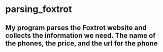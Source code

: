 # parsing_foxtrot
<h2> My program parses the Foxtrot website and collects the information we need. The name of the phones, the price, and the url for the phone </h2>
